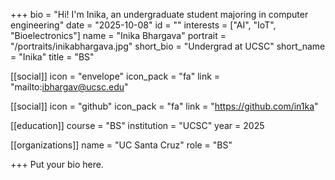 +++
bio = "Hi! I'm Inika, an undergraduate student majoring in computer engineering"
date = "2025-10-08"
id = ""
interests = ["AI", "IoT", "Bioelectronics"]
name = "Inika Bhargava"
portrait = "/portraits/inikabhargava.jpg"
short_bio = "Undergrad at UCSC"
short_name = "Inika"
title = "BS"

[[social]]
    icon = "envelope"
    icon_pack = "fa"
    link = "mailto:ibhargav@ucsc.edu"

[[social]]
    icon = "github"
    icon_pack = "fa"
    link = "https://github.com/in1ka"

[[education]]
    course = "BS"
    institution = "UCSC"
    year = 2025
    
[[organizations]]
    name = "UC Santa Cruz"
    role = "BS"

+++
Put your bio here.